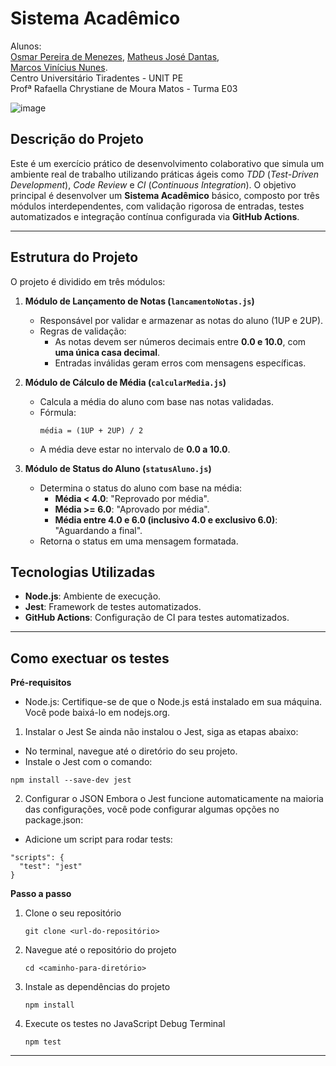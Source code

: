 # Sistema Acadêmico
Alunos:<br>
[Osmar Pereira de Menezes](https://www.linkedin.com/in/osmar-menezes-8b8297246/), [Matheus José Dantas](https://www.linkedin.com/in/matheusjdantas/),<br>
[Marcos Vinícius Nunes](https://www.linkedin.com/in/marcos-vinícius-83284526b/).<br>
Centro Universitário Tiradentes - UNIT PE<br>
Profª Rafaella Chrystiane de Moura Matos - Turma E03 

![image](https://github.com/user-attachments/assets/8ea5c14c-f9fe-44d8-ba2a-b97817da453b)

## Descrição do Projeto

Este é um exercício prático de desenvolvimento colaborativo que simula um ambiente real de trabalho utilizando práticas ágeis como *TDD* (*Test-Driven Development*), *Code Review* e *CI* (*Continuous Integration*). O objetivo principal é desenvolver um **Sistema Acadêmico** básico, composto por três módulos interdependentes, com validação rigorosa de entradas, testes automatizados e integração contínua configurada via **GitHub Actions**.

---

## Estrutura do Projeto

O projeto é dividido em três módulos:

1. **Módulo de Lançamento de Notas (`lancamentoNotas.js`)**  
   - Responsável por validar e armazenar as notas do aluno (1UP e 2UP).  
   - Regras de validação:
     - As notas devem ser números decimais entre **0.0 e 10.0**, com **uma única casa decimal**.
     - Entradas inválidas geram erros com mensagens específicas.

2. **Módulo de Cálculo de Média (`calcularMedia.js`)**  
   - Calcula a média do aluno com base nas notas validadas.  
   - Fórmula:  
     ```text
     média = (1UP + 2UP) / 2
     ```
   - A média deve estar no intervalo de **0.0 a 10.0**.

3. **Módulo de Status do Aluno (`statusAluno.js`)**  
   - Determina o status do aluno com base na média:  
     - **Média < 4.0**: "Reprovado por média".  
     - **Média >= 6.0**: "Aprovado por média".  
     - **Média entre 4.0 e 6.0 (inclusivo 4.0 e exclusivo 6.0)**: "Aguardando a final".  
   - Retorna o status em uma mensagem formatada.
  
## Tecnologias Utilizadas

- **Node.js**: Ambiente de execução.  
- **Jest**: Framework de testes automatizados.  
- **GitHub Actions**: Configuração de CI para testes automatizados.

---

## Como exectuar os testes

**Pré-requisitos**
- Node.js: Certifique-se de que o Node.js está instalado em sua máquina. Você pode baixá-lo em nodejs.org.

1. Instalar o Jest
Se ainda não instalou o Jest, siga as etapas abaixo:

- No terminal, navegue até o diretório do seu projeto.
- Instale o Jest com o comando:
```text
npm install --save-dev jest
```
2. Configurar o JSON
Embora o Jest funcione automaticamente na maioria das configurações, você pode configurar algumas opções no package.json:

- Adicione um script para rodar tests:
```text
"scripts": {
  "test": "jest"
}
```

**Passo a passo**
1. Clone o seu repositório
     ```text
     git clone <url-do-repositório>
     ```
2. Navegue até o repositório do projeto
     ```text
    cd <caminho-para-diretório>
     ```
3. Instale as dependências do projeto
     ```text
     npm install
     ```
4. Execute os testes no JavaScript Debug Terminal
     ```text
     npm test
     ```

---


